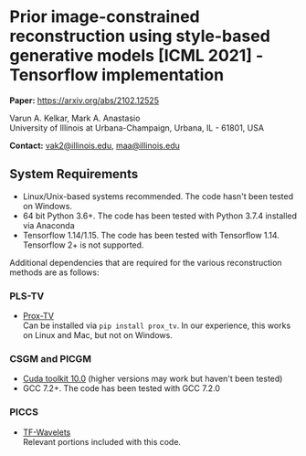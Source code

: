 # Prior image-constrained reconstruction using style-based generative models [ICML 2021] - Tensorflow implementation

**Paper:** https://arxiv.org/abs/2102.12525

Varun A. Kelkar, Mark A. Anastasio <br />
University of Illinois at Urbana-Champaign, Urbana, IL - 61801, USA

**Contact:** vak2@illinois.edu, maa@illinois.edu

## System Requirements
- Linux/Unix-based systems recommended. The code hasn't been tested on Windows.
- 64 bit Python 3.6+. The code has been tested with Python 3.7.4 installed via Anaconda
- Tensorflow 1.14/1.15. The code has been tested with Tensorflow 1.14. Tensorflow 2+ is not supported.

Additional dependencies that are required for the various reconstruction methods are as follows:
### PLS-TV
- [Prox-TV](https://pythonhosted.org/prox_tv/)<br />
  Can be installed via `pip install prox_tv`. In our experience, this works on Linux and Mac, but not on Windows.
  
### CSGM and PICGM
- [Cuda toolkit 10.0](https://developer.nvidia.com/cuda-toolkit) (higher versions may work but haven't been tested)
- GCC 7.2+. The code has been tested with GCC 7.2.0

### PICCS
- [TF-Wavelets](https://github.com/UiO-CS/tf-wavelets) <br />
  Relevant portions included with this code.
  
 

